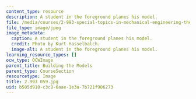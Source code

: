 ```yaml
---
content_type: resource
description: A student in the foreground planes his model.
file: /media/courses/2-993-special-topics-in-mechanical-engineering-the-art-and-science-of-boat-design-january-iap-2007/b505d910c3c86aae1e3a7b721f906273_2993059.jpg
file_type: image/jpeg
image_metadata:
  caption: A student in the foreground planes his model.
  credit: Photo by Kurt Hasselbalch.
  image-alt: A student in the foreground planes his model.
learning_resource_types: []
ocw_type: OCWImage
parent_title: Building the Models
parent_type: CourseSection
resourcetype: Image
title: 2.993 059.jpg
uid: b505d910-c3c8-6aae-1e3a-7b721f906273
---
```

